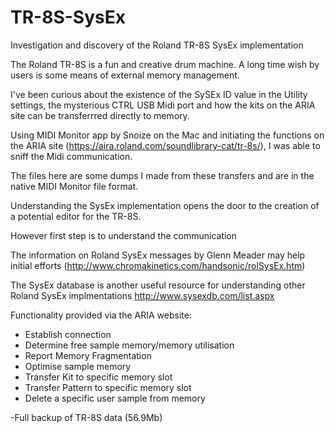 # TR-8S-SysEx
Investigation and discovery of the Roland TR-8S SysEx implementation 

The Roland TR-8S is a fun and creative drum machine. A long time wish by users is some means of external memory management.

I've been curious about the existence of the SySEx ID value in the Utility settings, the mysterious CTRL USB Midi port and how the kits on the ARIA site can be transferrred directly to memory.

Using MIDI Monitor app by Snoize on the Mac and initiating the functions on the ARIA site (https://aira.roland.com/soundlibrary-cat/tr-8s/), I was able to sniff the Midi communication.

The files here are some dumps I made from these transfers and are in the native MIDI Monitor file format.

Understanding the SysEx implementation opens the door to the creation of a potential editor for the TR-8S.

However first step is to understand the communication 

The information on Roland SysEx messages by Glenn Meader may help initial efforts (http://www.chromakinetics.com/handsonic/rolSysEx.htm)

The SysEx database is another useful resource for understanding other Roland SysEx implmentations
http://www.sysexdb.com/list.aspx



Functionality provided via the ARIA website:
- Establish connection
- Determine free sample memory/memory utilisation
- Report Memory Fragmentation
- Optimise sample memory
- Transfer Kit to specific memory slot
- Transfer Pattern to specific memory slot
- Delete a specific user sample from memory



-Full backup of TR-8S data (56.9Mb)
